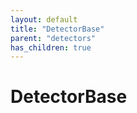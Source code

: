 ```yaml
---
layout: default
title: "DetectorBase"
parent: "detectors"
has_children: true
---
```

# DetectorBase
